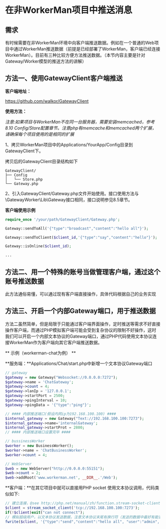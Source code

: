 # 在非WorkerMan项目中推送消息

## 需求
有时候需要在非WorkerMan环境中向客户端推送数据。例如在一个普通的Web项目中通过WorkerMan推送数据（前提是已经部署了WorkerMan，客户端已经连接WorkerMan）。目前有三种比较方便方法推送数据。（本节内容主要是针对Gateway/Worker模型的推送方法的讲解）

## 方法一、使用GatewayClient客户端推送
**客户端地址：**

https://github.com/walkor/GatewayClient

**使用方法：**

*注意:如果项目与WorkerMan不在同一台服务器，需要安装memcached，参考8.10 Config/Store配置章节。注意php有memcache和memcached两个扩展，请确保每个项目使用的是相同的扩展*


1、拷贝WorkerMan项目中的Applications/YourApp/Config目录到GatewayClient下。

拷贝后的GatewayClient目录结构如下
```shell
GatewayClient/
├── Config
│   └── Store.php
└── Gateway.php
```
2、引入GatewayClient/Gateway.php文件开始使用。接口使用方法与\GatewayWorker\Lib\Gateway接口相同，接口说明参见8.5章节。

 **客户端使用示例**
 ```php
require_once '/your/path/GatewayClient/Gateway.php';

Gateway::sendToAll('{"type":"broadcast","content":"hello all"}');

Gateway::sendToClient($client_id,'{"type":"say","content":"hello"}');

Gateway::isOnline($client_id);

...
 ```

 ## 方法二、用一个特殊的账号当做管理客户端，通过这个账号推送数据

 此方法通俗易懂，可以通过现有客户端直接操作，具体代码根据自己的业务实现


 ## 方法三、开启一个内部Gateway端口，用于推送数据
 方法二虽然简单，但是局限于只能通过客户端界面操作，定时推送等需求不好直接操作客户端，而通过PHP模拟客户端可能会受到复杂协议的限制不好操作，这时我们可以开启一个内部文本协议的Gateway端口，通过PHP代码使用文本协议连接WorkerMan作为客户端向其它客户端推送数据。

 ** 示例（workerman-chat为例） **

**服务端：**Applications/Chat/start.php中新增一个文本协议Gateway端口

 ```php
// gateway
$gateway = new Gateway("Websocket://0.0.0.0:7272");
$gateway->name = 'ChatGateway';
$gateway->count = 4;
$gateway->lanIp = '127.0.0.1';
$gateway->startPort = 2500;
$gateway->pingInterval = 10;
$gateway->pingData = '{"type":"ping"}';

// #### 内部推送端口(假设内网ip为192.168.100.100) ####
$internal_gateway = new Gateway("Text://192.168.100.100:7273");
$internal_gateway->name='internalGateway';
$internal_gateway->startProt = 2800;
// #### 内部推送端口设置完毕 ####

// bussinessWorker
$worker = new BusinessWorker();
$worker->name = 'ChatBusinessWorker';
$worker->count = 4;

// WebServer
$web = new WebServer("http://0.0.0.0:55151");
$web->count = 2;
$web->addRoot('www.workerman.net', __DIR__.'/Web');

 ```

 **客户端：**在其它项目中就可以直接用PHP socket 使用文本协议调用，代码类似如下:
 ```php
// 建立连接，@see http://php.net/manual/zh/function.stream-socket-client.php
$client = stream_socket_client('tcp://192.168.100.100:7273');
if(!$client)exit("can not connect");
// 模拟超级用户，以文本协议发送数据，注意文本协议末尾有换行符（发送的数据中最好有能识别超级用户的字段），这样在Event.php中的onMessage方法中便能收到这个数据，然后做相应的处理
fwrite($client, '{"type":"send","content":"hello all", "user":"admin", "pass":"******"}'."\n");
 ```



